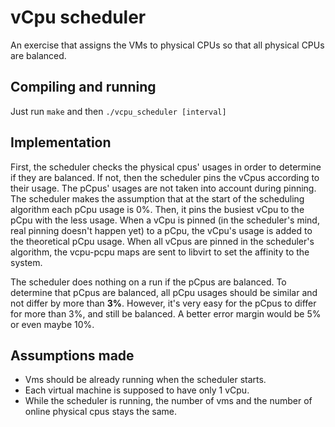 # vCpu scheduler

An exercise that assigns the VMs to physical CPUs so that all physical CPUs
are balanced.

## Compiling and running

Just run `make` and then `./vcpu_scheduler [interval]`

## Implementation

First, the scheduler checks the physical cpus' usages in order to determine if they are balanced. If not,
then the scheduler pins the vCpus according to their usage. The pCpus' usages are not taken into account
during pinning. The scheduler makes the assumption that at the start of the scheduling algorithm each pCpu usage is 0%. Then, it pins the busiest vCpu to the pCpu with the less usage.  When a vCpu is pinned (in the scheduler's mind, real pinning doesn't happen yet)  to a pCpu, the vCpu's usage is added to the theoretical pCpu usage. When all vCpus are pinned in the scheduler's algorithm, the vcpu-pcpu maps are sent to libvirt to set the affinity to the system.

The scheduler does nothing on a run if the pCpus are balanced. To determine that pCpus are balanced, all pCpu usages should be similar and not differ by more than **3%**. However, it's very easy for the pCpus to
differ for more than 3%, and still be balanced. A better error margin would be 5% or even maybe 10%.



## Assumptions made
- Vms should be already running when the scheduler starts.
- Each virtual machine is supposed to have only 1 vCpu.
- While the scheduler is running, the number of vms and the number of online physical cpus stays the same.
